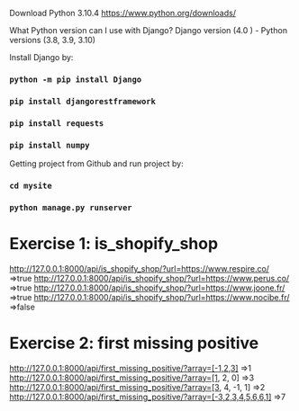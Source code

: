

Download Python 3.10.4
https://www.python.org/downloads/

What Python version can I use with Django?
Django version (4.0 ) -	Python versions (3.8, 3.9, 3.10)
         	
Install Django by:
### `python -m pip install Django`

### `pip install djangorestframework`
### `pip install requests`
### `pip install numpy`

Getting project from Github and run project by:

### `cd mysite`
### `python manage.py runserver`

# Exercise 1: is_shopify_shop

http://127.0.0.1:8000/api/is_shopify_shop/?url=https://www.respire.co/
=>true
http://127.0.0.1:8000/api/is_shopify_shop/?url=https://www.perus.co/
=>true
http://127.0.0.1:8000/api/is_shopify_shop/?url=https://www.joone.fr/
=>true
http://127.0.0.1:8000/api/is_shopify_shop/?url=https://www.nocibe.fr/
=>false

# Exercise 2: first missing positive
http://127.0.0.1:8000/api/first_missing_positive/?array=[-1,2,3]
=>1
http://127.0.0.1:8000/api/first_missing_positive/?array=[1, 2, 0]
=>3
http://127.0.0.1:8000/api/first_missing_positive/?array=[3, 4, -1, 1]
=>2
http://127.0.0.1:8000/api/first_missing_positive/?array=[-3,2,3,4,5,6,6,1]
=>7
